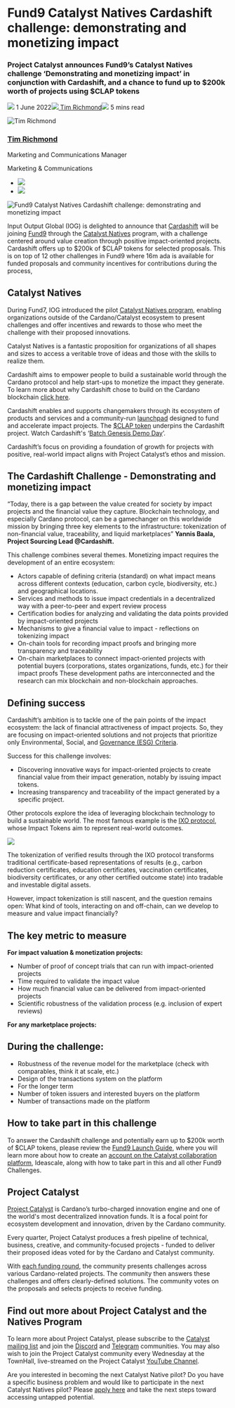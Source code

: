 # Fund9 Catalyst Natives Cardashift challenge: demonstrating and monetizing impact
### **Project Catalyst announces Fund9’s Catalyst Natives challenge ‘Demonstrating and monetizing impact’ in conjunction with Cardashift, and a chance to fund up to $200k worth of projects using $CLAP tokens**
![](img/2022-06-01-fund9-catalyst-natives-cardashift-challenge-demonstrating-and-monetizing-impact.002.png) 1 June 2022![](img/2022-06-01-fund9-catalyst-natives-cardashift-challenge-demonstrating-and-monetizing-impact.002.png)[ Tim Richmond](tmp//en/blog/authors/tim-richmond/page-1/)![](img/2022-06-01-fund9-catalyst-natives-cardashift-challenge-demonstrating-and-monetizing-impact.003.png) 5 mins read

![Tim Richmond](img/2022-06-01-fund9-catalyst-natives-cardashift-challenge-demonstrating-and-monetizing-impact.004.png)[](tmp//en/blog/authors/tim-richmond/page-1/)
### [**Tim Richmond**](tmp//en/blog/authors/tim-richmond/page-1/)
Marketing and Communications Manager

Marketing & Communications

- ![](img/2022-06-01-fund9-catalyst-natives-cardashift-challenge-demonstrating-and-monetizing-impact.005.png)[](mailto:tim.richmond@iohk.io "Email")
- ![](img/2022-06-01-fund9-catalyst-natives-cardashift-challenge-demonstrating-and-monetizing-impact.006.png)[](https://www.linkedin.com/in/tim--richmond/ "LinkedIn")

![Fund9 Catalyst Natives Cardashift challenge: demonstrating and monetizing impact](img/2022-06-01-fund9-catalyst-natives-cardashift-challenge-demonstrating-and-monetizing-impact.007.jpeg)

Input Output Global (IOG) is delighted to announce that [Cardashift](https://cardashift.com) will be joining [Fund9](https://bit.ly/Fund9-Launch-Guide) through the [Catalyst Natives](https://iohk.io/en/blog/posts/2021/11/10/introducing-catalyst-natives-how-any-business-can-leverage-the-cardano-innovation-engine) program, with a challenge centered around value creation through positive impact-oriented projects. Cardashift offers up to $200k of $CLAP tokens for selected proposals. This is on top of 12 other challenges in Fund9 where 16m ada is available for funded proposals and community incentives for contributions during the process, 
## **Catalyst Natives**
During Fund7, IOG introduced the pilot [Catalyst Natives program](https://iohk.io/en/blog/posts/2021/11/10/introducing-catalyst-natives-how-any-business-can-leverage-the-cardano-innovation-engine), enabling organizations outside of the Cardano/Catalyst ecosystem to present challenges and offer incentives and rewards to those who meet the challenge with their proposed innovations. 

Catalyst Natives is a fantastic proposition for organizations of all shapes and sizes to access a veritable trove of ideas and those with the skills to realize them. 

Cardashift aims to empower people to build a sustainable world through the Cardano protocol and help start-ups to monetize the impact they generate. To learn more about why Cardashift chose to build on the Cardano blockchain [click here](https://cardashift.medium.com/the-3-reasons-why-we-choose-cardano-to-maximize-our-impact-28b2e914e894).

Cardashift enables and supports changemakers through its ecosystem of products and services and a community-run [launchpad](https://cardashift.com/launchpad) designed to fund and accelerate impact projects. The [$CLAP token](https://cardashift.com/tokenomics) underpins the Cardashift project. Watch Cardashift's ‘[Batch Genesis Demo Day](https://youtu.be/nSt465KIT_I)’.

Cardashift’s focus on providing a foundation of growth for projects with positive, real-world impact aligns with Project Catalyst’s ethos and mission.
## **The Cardashift Challenge - Demonstrating and monetizing impact**
“Today, there is a gap between the value created for society by impact projects and the financial value they capture. Blockchain technology, and especially Cardano protocol, can be a gamechanger on this worldwide mission by bringing three key elements to the infrastructure: tokenization of non-financial value, traceability, and liquid marketplaces” **Yannis Baala, Project Sourcing Lead @Cardashift.**

This challenge combines several themes. Monetizing impact requires the development of an entire ecosystem:

- Actors capable of defining criteria (standard) on what impact means across different contexts (education, carbon cycle, biodiversity, etc.) and geographical locations.
- Services and methods to issue impact credentials in a decentralized way with a peer-to-peer and expert review process
- Certification bodies for analyzing and validating the data points provided by impact-oriented projects
- Mechanisms to give a financial value to impact - reflections on tokenizing impact
- On-chain tools for recording impact proofs and bringing more transparency and traceability
- On-chain marketplaces to connect impact-oriented projects with potential buyers (corporations, states organizations, funds, etc.) for their impact proofs These development paths are interconnected and the research can mix blockchain and non-blockchain approaches.
## **Defining success**
Cardashift’s ambition is to tackle one of the pain points of the impact ecosystem: the lack of financial attractiveness of impact projects. So, they are focusing on impact-oriented solutions and not projects that prioritize only Environmental, Social, and [Governance (ESG) Criteria](https://www.investopedia.com/terms/e/environmental-social-and-governance-esg-criteria.asp#:~:text=Environmental%2C%20social%2C%20and%20governance%20\(ESG\)%20criteria%20are%20a,addressing%20climate%20change%2C%20for%20example.). 

Success for this challenge involves:

- Discovering innovative ways for impact-oriented projects to create financial value from their impact generation, notably by issuing impact tokens. 
- Increasing transparency and traceability of the impact generated by a specific project. 

Other protocols explore the idea of leveraging blockchain technology to build a sustainable world. The most famous example is the [IXO protocol](https://www.ixo.world/protocols), whose Impact Tokens aim to represent real-world outcomes.

![](img/2022-06-01-fund9-catalyst-natives-cardashift-challenge-demonstrating-and-monetizing-impact.008.png)

The tokenization of verified results through the IXO protocol transforms traditional certificate-based representations of results (e.g., carbon reduction certificates, education certificates, vaccination certificates, biodiversity certificates, or any other certified outcome state) into tradable and investable digital assets. 

However, impact tokenization is still nascent, and the question remains open: What kind of tools, interacting on and off-chain, can we develop to measure and value impact financially?
## **The key metric to measure**
**For impact valuation & monetization projects:**

- Number of proof of concept trials that can run with impact-oriented projects
- Time required to validate the impact value 
- How much financial value can be delivered from impact-oriented projects 
- Scientific robustness of the validation process (e.g. inclusion of expert reviews)

**For any marketplace projects:**
## **During the challenge:**
- Robustness of the revenue model for the marketplace (check with comparables, think it at scale, etc.)
- Design of the transactions system on the platform
- For the longer term
- Number of token issuers and interested buyers on the platform
- Number of transactions made on the platform
## **How to take part in this challenge**
To answer the Cardashift challenge and potentially earn up to $200k worth of $CLAP tokens, please review the [Fund9 Launch Guide](https://bit.ly/Fund9-Launch-Guide), where you will learn more about how to create an [account on the Catalyst collaboration platform](https://cardano.ideascale.com/), Ideascale, along with how to take part in this and all other Fund9 Challenges.
## **Project Catalyst**
[Project Catalyst](https://iohk.io/en/blog/posts/2021/02/12/our-million-dollar-baby-project-catalyst) is Cardano’s turbo-charged innovation engine and one of the world's most decentralized innovation funds. It is a focal point for ecosystem development and innovation, driven by the Cardano community.

Every quarter, Project Catalyst produces a fresh pipeline of technical, business, creative, and community-focused projects - funded to deliver their proposed ideas voted for by the Cardano and Catalyst community.

With [each funding round](https://docs.google.com/spreadsheets/d/1bfnWFa94Y7Zj0G7dtpo9W1nAYGovJbswipxiHT4UE3g/edit#gid=938310766), the community presents challenges across various Cardano-related projects. The community then answers these challenges and offers clearly-defined solutions. The community votes on the proposals and selects projects to receive funding.
## **Find out more about Project Catalyst and the Natives Program**
To learn more about Project Catalyst, please subscribe to the [Catalyst mailing list](https://bit.ly/3dSZJvx) and join the [Discord](https://discord.gg/2RnUtK8) and [Telegram](https://t.me/cardanocatalyst) communities. You may also wish to join the Project Catalyst community every Wednesday at the TownHall, live-streamed on the Project Catalyst [YouTube Channel](https://www.youtube.com/playlist?list=PLnPTB0CuBOByRhpTUdALq4J89m_h7QqLk). 

Are you interested in becoming the next Catalyst Native pilot? Do you have a specific business problem and would like to participate in the next Catalyst Natives pilot? Please [apply here](https://forms.gle/BA8LmtrAWWmHHcY59) and take the next steps toward accessing untapped potential.
